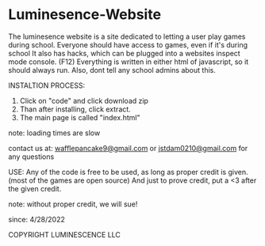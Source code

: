 # Luminesence-Website
The luminesence website is a site dedicated to letting a user play games during school.
Everyone should have access to games, even if it's during school
It also has hacks, which can be plugged into a websites inspect mode console. (F12)
Everything is written in either html of javascript, so it should always run.
Also, dont tell any school admins about this.


INSTALTION PROCESS:

1) Click on "code" and click download zip
2) Than after installing, click extract.
3) The main page is called "index.html"

note: loading times are slow


contact us at: wafflepancake9@gmail.com or jstdam0210@gmail.com for any questions

USE:
Any of the code is free to be used, 
as long as proper credit is given.
(most of the games are open source)
And just to prove credit, put a <3 after
the given credit.

note: without proper credit, we will sue!

since:
4/28/2022

COPYRIGHT LUMINESCENCE LLC
